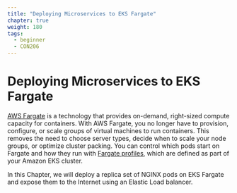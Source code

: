 ```yaml
---
title: "Deploying Microservices to EKS Fargate"
chapter: true
weight: 180
tags:
  - beginner
  - CON206
---
```


# Deploying Microservices to EKS Fargate

[AWS Fargate](https://docs.aws.amazon.com/eks/latest/userguide/fargate.html) is a technology that provides on-demand, right-sized compute capacity for containers. With AWS Fargate, you no longer have to provision, configure, or scale groups of virtual machines to run containers. This removes the need to choose server types, decide when to scale your node groups, or optimize cluster packing. You can control which pods start on Fargate and how they run with [Fargate profiles](https://docs.aws.amazon.com/eks/latest/userguide/fargate-profile.html), which are defined as part of your Amazon EKS cluster.

In this Chapter, we will deploy a replica set of NGINX pods on EKS Fargate and expose them to the Internet using an Elastic Load balancer.
